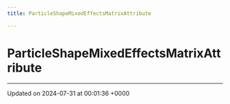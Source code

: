 ```yaml
---
title: ParticleShapeMixedEffectsMatrixAttribute

---
```


# ParticleShapeMixedEffectsMatrixAttribute





-------------------------------

Updated on 2024-07-31 at 00:01:36 +0000
